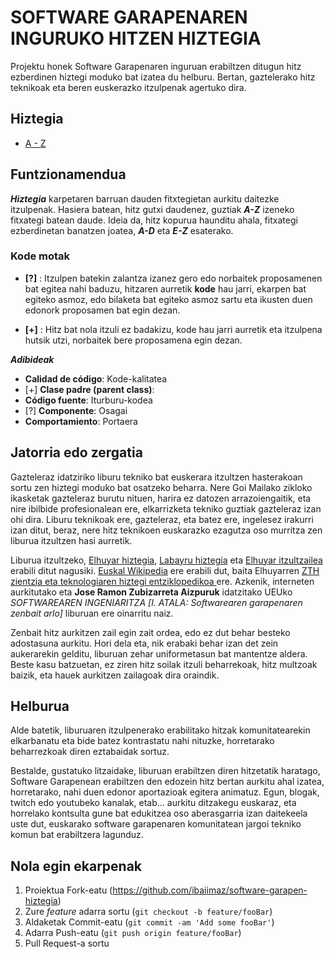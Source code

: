 # SOFTWARE GARAPENAREN INGURUKO HITZEN HIZTEGIA

Projektu honek Software Garapenaren inguruan erabiltzen ditugun hitz ezberdinen hiztegi moduko bat izatea du helburu. Bertan, gaztelerako hitz teknikoak eta beren euskerazko itzulpenak agertuko dira. 

## Hiztegia

* [A - Z](hiztegia/A-Z.md)

## Funtzionamendua

***Hiztegia*** karpetaren barruan dauden fitxtegietan aurkitu daitezke itzulpenak. Hasiera batean, hitz gutxi daudenez, guztiak ***A-Z*** izeneko fitxategi batean daude. Ideia da, hitz kopurua haunditu ahala, fitxategi ezberdinetan banatzen joatea, ***A-D*** eta ***E-Z*** esaterako.

### Kode motak 

* **[?]** : Itzulpen batekin zalantza izanez gero edo norbaitek proposamenen bat egitea nahi baduzu, hitzaren aurretik **kode** hau jarri, ekarpen bat egiteko asmoz, edo bilaketa bat egiteko asmoz sartu eta ikusten duen edonork proposamen bat egin dezan.

* **[+]** : Hitz bat nola itzuli ez badakizu, kode hau jarri aurretik eta itzulpena hutsik utzi, norbaitek bere proposamena egin dezan.

***Adibideak***
* **Calidad de código**: Kode-kalitatea
* [+] **Clase padre (parent class)**:
* **Código fuente**: Iturburu-kodea
* [?] **Componente**: Osagai
* **Comportamiento**: Portaera

## Jatorria edo zergatia

Gazteleraz idatziriko liburu tekniko bat euskerara itzultzen hasterakoan sortu zen hiztegi moduko bat osatzeko beharra. Nere Goi Mailako zikloko ikasketak gazteleraz burutu nituen, harira ez datozen arrazoiengaitik, eta nire ibilbide profesionalean ere, elkarrizketa tekniko guztiak gazteleraz izan ohi dira. Liburu teknikoak ere, gazteleraz, eta batez ere, ingelesez irakurri izan ditut, beraz, nere hitz teknikoen euskarazko ezagutza oso murritza zen liburua itzultzen hasi aurretik.

Liburua itzultzeko, [Elhuyar hiztegia](https://hiztegiak.elhuyar.eus/), [Labayru hiztegia](https://hiztegia.labayru.eus/) eta [Elhuyar itzultzailea](https://itzultzailea.eus/) erabili ditut nagusiki. [Euskal Wikipedia](https://eu.wikipedia.org/) ere erabili dut, baita Elhuyarren [ZTH zientzia eta teknologiaren hiztegi entziklopedikoa
](https://zthiztegia.elhuyar.eus/) ere. Azkenik, interneten aurkitutako eta **Jose Ramon Zubizarreta Aizpuruk** idatzitako UEUko *SOFTWAREAREN
INGENIARITZA [I. ATALA: Softwarearen garapenaren zenbait arlo]* liburuan ere oinarritu naiz.

Zenbait hitz aurkitzen zail egin zait ordea, edo ez dut behar besteko adostasuna aurkitu. Hori dela eta, nik erabaki behar izan det zein aukerarekin gelditu, liburuan zehar uniformetasun bat mantentze aldera. Beste kasu batzuetan, ez ziren hitz soilak itzuli beharrekoak, hitz multzoak baizik, eta hauek aurkitzen zailagoak dira oraindik.

## Helburua

Alde batetik, liburuaren itzulpenerako erabilitako hitzak komunitatearekin elkarbanatu eta bide batez kontrastatu nahi nituzke, horretarako beharrezkoak diren eztabaidak sortuz. 

Bestalde, gustatuko litzaidake, liburuan erabiltzen diren hitzetatik haratago, Software Garapenean erabiltzen den edozein hitz bertan aurkitu ahal izatea, horretarako, nahi duen edonor aportazioak egitera animatuz. Egun, blogak, twitch edo youtubeko kanalak, etab... aurkitu ditzakegu euskaraz, eta horrelako kontsulta gune bat edukitzea oso aberasgarria izan daitekeela uste dut, euskarako software garapenaren komunitatean jargoi tekniko komun bat erabiltzera lagunduz.

## Nola egin ekarpenak

1. Proiektua Fork-eatu (<https://github.com/ibaiimaz/software-garapen-hiztegia>)
2. Zure *feature* adarra sortu (`git checkout -b feature/fooBar`)
3. Aldaketak Commit-eatu (`git commit -am 'Add some fooBar'`)
4. Adarra Push-eatu (`git push origin feature/fooBar`)
5. Pull Request-a sortu 
